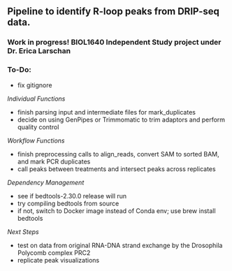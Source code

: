 ## Pipeline to identify R-loop peaks from DRIP-seq data.

### Work in progress! BIOL1640 Independent Study project under Dr. Erica Larschan

### To-Do:
- fix gitignore

*Individual Functions*
- finish parsing input and intermediate files for mark_duplicates
- decide on using GenPipes or Trimmomatic to trim adaptors and perform quality control

*Workflow Functions*
- finish preprocessing calls to align_reads, convert SAM to sorted BAM, and mark PCR duplicates
- call peaks between treatments and intersect peaks across replicates

*Dependency Management*
- see if bedtools-2.30.0 release will run
- try compiling bedtools from source
- if not, 
    switch to Docker image instead of Conda env;
    use brew install bedtools

*Next Steps*
- test on data from original RNA-DNA strand exchange by the Drosophila Polycomb complex PRC2
- replicate peak visualizations